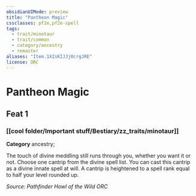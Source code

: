 ```yaml
---
obsidianUIMode: preview
title: "Pantheon Magic"
cssclasses: pf2e,pf2e-spell
tags:
  - trait/minotaur
  - trait/common
  - category/ancestry
  - remaster
aliases: "Item.1X2sKIJJj0crgJRE"
license: ORC
---
```

# Pantheon Magic
## Feat 1
### [[cool folder/Important stuff/Bestiary/zz_traits/minotaur]]

**Category** ancestry; 




The touch of divine meddling still runs through you, whether you want it or not. Choose one cantrip from the divine spell list. You can cast this cantrip as a divine innate spell at will. A cantrip is heightened to a spell rank equal to half your level rounded up.

*Source: Pathfinder Howl of the Wild*
*ORC*